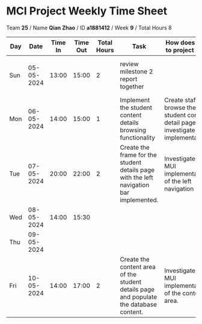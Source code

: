 # MCI Project Weekly Time Sheet

Team **25** / Name **Qian Zhao** / ID **a1881412** / Week **9** / Total Hours 8

| Day | Date       | Time In | Time Out | Total Hours | Task | How does it fit to project plan | Outcome/Next action |
| --- | ---------- | ------- | -------- | ----------- | ---- | ------------------------------- | ------------------- |
| Sun | 05-05-2024 |  13:00  |  15:00   | 2         |review milestone 2 report together |  | Revise and optimise the format and content of the report|
| Mon | 06-05-2024 |  14:00  |  15:00   | 1          |Implement the student content details browsing functionality|  Create staff to browse the student content detail page and investigate the implementation. | investigate the implementation |
| Tue | 07-05-2024 | 20:00   | 22:00    | 2      | Create the frame for the student details page with the left navigation bar implemented. |Investigate the MUI implementation of the left navigation bar.  | Introduce MUI into the project|
| Wed | 08-05-2024 |  14:00  |  15:30   |             |    |   |  |
| Thu | 09-05-2024 |    |         |        |  | |
| Fri | 10-05-2024 | 14:00   | 17:00    | 2          | Create the content area of the student details page and populate the database content.|  Investigate the MUI implementation of the content area.|  Introduce MUI into the project |
